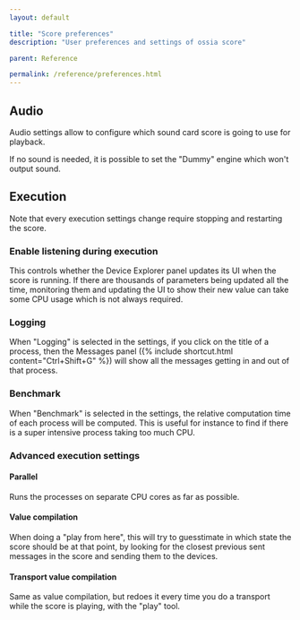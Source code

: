 ```yaml
---
layout: default

title: "Score preferences"
description: "User preferences and settings of ossia score"

parent: Reference

permalink: /reference/preferences.html
---
```


## Audio
Audio settings allow to configure which sound card score is going to use for playback.

If no sound is needed, it is possible to set the "Dummy" engine which won't output sound.

## Execution

Note that every execution settings change require stopping and restarting the score.

### Enable listening during execution
This controls whether the Device Explorer panel updates its UI when the score is running. If there are thousands of parameters being updated all the time, monitoring them and updating the UI to show their new value can take some CPU usage which is not always required.

### Logging
When "Logging" is selected in the settings, if you click on the title of a process, then the Messages panel ({% include shortcut.html content="Ctrl+Shift+G" %}) will show all the messages getting in and out of that process.

### Benchmark
When "Benchmark" is selected in the settings, the relative computation time of each process will be computed. This is useful for instance to find if there is a super intensive process taking too much CPU.

### Advanced execution settings
#### Parallel
Runs the processes on separate CPU cores as far as possible.

#### Value compilation
When doing a "play from here", this will try to guesstimate in which state the score should be at that point, by looking for the closest previous sent messages in the score and sending them to the devices.


#### Transport value compilation
Same as value compilation, but redoes it every time you do a transport while the score is playing, with the "play" tool.


